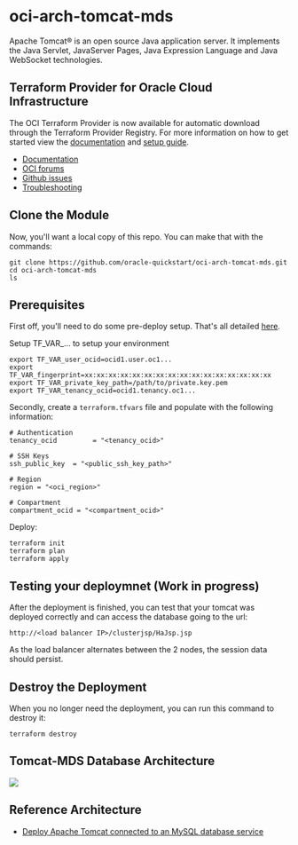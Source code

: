 # oci-arch-tomcat-mds

Apache Tomcat® is an open source Java application server. It implements the Java Servlet, JavaServer Pages, Java Expression Language and Java WebSocket technologies.

## Terraform Provider for Oracle Cloud Infrastructure
The OCI Terraform Provider is now available for automatic download through the Terraform Provider Registry. 
For more information on how to get started view the [documentation](https://www.terraform.io/docs/providers/oci/index.html) 
and [setup guide](https://www.terraform.io/docs/providers/oci/guides/version-3-upgrade.html).

* [Documentation](https://www.terraform.io/docs/providers/oci/index.html)
* [OCI forums](https://cloudcustomerconnect.oracle.com/resources/9c8fa8f96f/summary)
* [Github issues](https://github.com/terraform-providers/terraform-provider-oci/issues)
* [Troubleshooting](https://www.terraform.io/docs/providers/oci/guides/guides/troubleshooting.html)

## Clone the Module
Now, you'll want a local copy of this repo. You can make that with the commands:

    git clone https://github.com/oracle-quickstart/oci-arch-tomcat-mds.git
    cd oci-arch-tomcat-mds
    ls

## Prerequisites
First off, you'll need to do some pre-deploy setup.  That's all detailed [here](https://github.com/cloud-partners/oci-prerequisites).

Setup TF_VAR_... to setup your environment

```
export TF_VAR_user_ocid=ocid1.user.oc1...
export TF_VAR_fingerprint=xx:xx:xx:xx:xx:xx:xx:xx:xx:xx:xx:xx:xx:xx:xx:xx
export TF_VAR_private_key_path=/path/to/private.key.pem
export TF_VAR_tenancy_ocid=ocid1.tenancy.oc1...
```

Secondly, create a `terraform.tfvars` file and populate with the following information:

```
# Authentication
tenancy_ocid         = "<tenancy_ocid>"

# SSH Keys
ssh_public_key  = "<public_ssh_key_path>"

# Region
region = "<oci_region>"

# Compartment
compartment_ocid = "<compartment_ocid>"

````

Deploy:

    terraform init
    terraform plan
    terraform apply

## Testing your deploymnet (Work in progress)

After the deployment is finished, you can test that your tomcat was deployed correctly and can access the database going to the url:

````
http://<load balancer IP>/clusterjsp/HaJsp.jsp

`````
As the load balancer alternates between the 2 nodes, the session data should persist.

## Destroy the Deployment 
When you no longer need the deployment, you can run this command to destroy it:

    terraform destroy

## Tomcat-MDS Database Architecture

![](./images/architecture-deploy-tomcat-mds.png)


## Reference Architecture

- [Deploy Apache Tomcat connected to an MySQL database service](https://docs.oracle.com/en/solutions/deploy-tomcat-mds)
